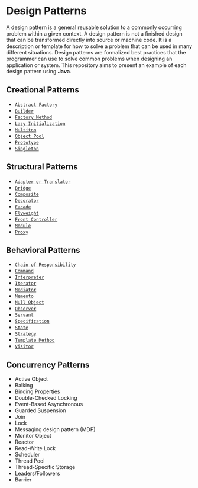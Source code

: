 Design Patterns
===============

A design pattern is a general reusable solution to a commonly occurring problem within a given context. A design pattern is not a finished design that can be transformed directly into source or machine code. It is a description or template for how to solve a problem that can be used in many different situations. Design patterns are formalized best practices that the programmer can use to solve common problems when designing an application or system. This repository aims to present an example of each design pattern using **Java**.

Creational Patterns
-------------------

* [`Abstract Factory`](src/creational/abstractfactory)
* [`Builder`](src/creational/builder)
* [`Factory Method`](src/creational/factory)
* [`Lazy Initialization`](src/creational/lazyinitialization)
* [`Multiton`](src/creational/multiton)
* [`Object Pool`](src/creational/objectpool)
* [`Prototype`](src/creational/prototype)
* [`Singleton`](src/creational/singleton)

Structural Patterns
-------------------

* [`Adapter or Translator`](src/structural/adapter)
* [`Bridge`](src/structural/bridge)
* [`Composite`](src/structural/composite)
* [`Decorator`](src/structural/decorator)
* [`Facade`](src/structural/facade)
* [`Flyweight`](src/structural/flyweight)
* [`Front Controller`](src/structural/frontcontroller)
* [`Module`](src/structural/module)
* [`Proxy`](src/structural/proxy)

Behavioral Patterns
-------------------

* [`Chain of Responsibility`](src/behavioral/chainofresponsibility)
* [`Command`](src/behavioral/command)
* [`Interpreter`](src/behavioral/interpreter)
* [`Iterator`](src/behavioral/iterator)
* [`Mediator`](src/behavioral/mediator)
* [`Memento`](src/behavioral/memento)
* [`Null Object`](src/behavioral/nullobject)
* [`Observer`](src/behavioral/observer)
* [`Servant`](src/behavioral/servant)
* [`Specification`](src/behavioral/specification)
* [`State`](src/behavioral/state)
* [`Strategy`](src/behavioral/strategy)
* [`Template Method`](src/behavioral/templatemethod)
* [`Visitor`](src/behavioral/visitor)

Concurrency Patterns
--------------------

* Active Object
* Balking
* Binding Properties
* Double-Checked Locking
* Event-Based Asynchronous
* Guarded Suspension
* Join
* Lock
* Messaging design pattern (MDP)
* Monitor Object
* Reactor
* Read-Write Lock
* Scheduler
* Thread Pool
* Thread-Specific Storage
* Leaders/Followers
* Barrier
